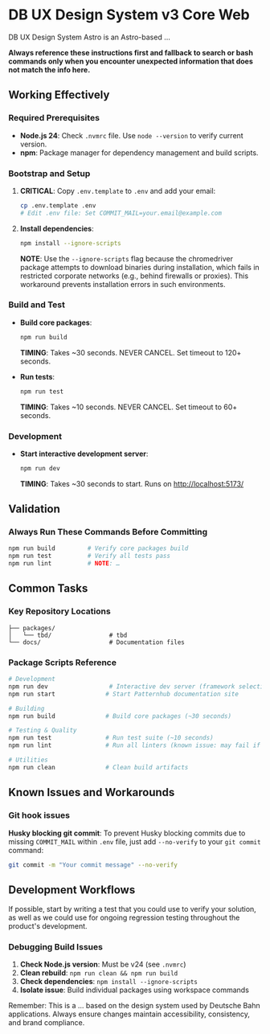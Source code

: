 # DB UX Design System v3 Core Web

DB UX Design System Astro is an Astro-based …

**Always reference these instructions first and fallback to search or bash commands only when you encounter unexpected information that does not match the info here.**

## Working Effectively

### Required Prerequisites

- **Node.js 24**: Check `.nvmrc` file. Use `node --version` to verify current version.
- **npm**: Package manager for dependency management and build scripts.

### Bootstrap and Setup

1. **CRITICAL**: Copy `.env.template` to `.env` and add your email:

   ```bash
   cp .env.template .env
   # Edit .env file: Set COMMIT_MAIL=your.email@example.com
   ```

2. **Install dependencies**:

   ```bash
   npm install --ignore-scripts
   ```

   **NOTE**: Use the `--ignore-scripts` flag because the chromedriver package attempts to download binaries during installation, which fails in restricted corporate networks (e.g., behind firewalls or proxies). This workaround prevents installation errors in such environments.

### Build and Test

- **Build core packages**:

  ```bash
  npm run build
  ```

  **TIMING**: Takes ~30 seconds. NEVER CANCEL. Set timeout to 120+ seconds.

- **Run tests**:
  ```bash
  npm run test
  ```
  **TIMING**: Takes ~10 seconds. NEVER CANCEL. Set timeout to 60+ seconds.

### Development

- **Start interactive development server**:

  ```bash
  npm run dev
  ```

  **TIMING**: Takes ~30 seconds to start. Runs on <http://localhost:5173/>

## Validation

### Always Run These Commands Before Committing

```bash
npm run build         # Verify core packages build
npm run test          # Verify all tests pass
npm run lint          # NOTE: …
```

## Common Tasks

### Key Repository Locations

```text
├── packages/
│   └── tbd/                # tbd
└── docs/                   # Documentation files
```

### Package Scripts Reference

```bash
# Development
npm run dev                 # Interactive dev server (framework selection)
npm run start              # Start Patternhub documentation site

# Building
npm run build              # Build core packages (~30 seconds)

# Testing & Quality
npm run test               # Run test suite (~10 seconds)
npm run lint               # Run all linters (known issue: may fail if Nuxt showcase hasn't been run yet; see "Known Issues and Workarounds" below)

# Utilities
npm run clean              # Clean build artifacts
```

## Known Issues and Workarounds

### Git hook issues

**Husky blocking git commit**: To prevent Husky blocking commits due to missing `COMMIT_MAIL` within `.env` file, just add `--no-verify` to your `git commit` command:

```bash
git commit -m "Your commit message" --no-verify
```

## Development Workflows

If possible, start by writing a test that you could use to verify your solution, as well as we could use for ongoing regression testing throughout the product's development.

### Debugging Build Issues

1. **Check Node.js version**: Must be v24 (see `.nvmrc`)
2. **Clean rebuild**: `npm run clean && npm run build`
3. **Check dependencies**: `npm install --ignore-scripts`
4. **Isolate issue**: Build individual packages using workspace commands

Remember: This is a … based on the design system used by Deutsche Bahn applications. Always ensure changes maintain accessibility, consistency, and brand compliance.
